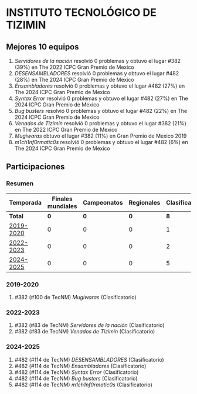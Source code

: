 ---
---

# INSTITUTO TECNOLÓGICO DE TIZIMIN

## Mejores 10 equipos

1. _Servidores de la nación_ resolvió 0 problemas y obtuvo el lugar #382 (39%) en The 2022 ICPC Gran Premio de Mexico
1. _DESENSAMBLADORES_ resolvió 0 problemas y obtuvo el lugar #482 (28%) en The 2024 ICPC Gran Premio de Mexico
1. _Ensambladores_ resolvió 0 problemas y obtuvo el lugar #482 (27%) en The 2024 ICPC Gran Premio de Mexico
1. _Syntax Error_ resolvió 0 problemas y obtuvo el lugar #482 (27%) en The 2024 ICPC Gran Premio de Mexico
1. _Bug busters_ resolvió 0 problemas y obtuvo el lugar #482 (22%) en The 2024 ICPC Gran Premio de Mexico
1. _Venados de Tizimín_ resolvió 0 problemas y obtuvo el lugar #382 (21%) en The 2022 ICPC Gran Premio de Mexico
1. _Mugiwaras_ obtuvo el lugar #382 (11%) en Gran Premio de Mexico 2019
1. _m1ch1nf0rmatic0s_ resolvió 0 problemas y obtuvo el lugar #482 (6%) en The 2024 ICPC Gran Premio de Mexico

## Participaciones

### Resumen

| Temporada | Finales mundiales | Campeonatos | Regionales | Clasificatorios | Equipos |
| --- | --- | --- | --- | --- | --- |
| **Total** | **0** | **0** | **0** | **8** | **8** |
| [2019-2020](#2019-2020) | 0 | 0 | 0 | 1 | 1 |
| [2022-2023](#2022-2023) | 0 | 0 | 0 | 2 | 2 |
| [2024-2025](#2024-2025) | 0 | 0 | 0 | 5 | 5 |

### 2019-2020

1. #382 (#100 de TecNM) _Mugiwaras_ (Clasificatorio)

### 2022-2023

1. #382 (#83 de TecNM) _Servidores de la nación_ (Clasificatorio)
1. #382 (#83 de TecNM) _Venados de Tizimín_ (Clasificatorio)

### 2024-2025

1. #482 (#114 de TecNM) _DESENSAMBLADORES_ (Clasificatorio)
1. #482 (#114 de TecNM) _Ensambladores_ (Clasificatorio)
1. #482 (#114 de TecNM) _Syntax Error_ (Clasificatorio)
1. #482 (#114 de TecNM) _Bug busters_ (Clasificatorio)
1. #482 (#114 de TecNM) _m1ch1nf0rmatic0s_ (Clasificatorio)



